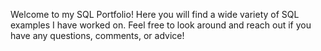 Welcome to my SQL Portfolio!
Here you will find a wide variety of SQL examples I have worked on.
Feel free to look around and reach out if you have any questions, comments, or advice!
